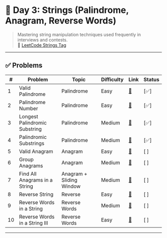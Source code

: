 
# 📘 Day 3: Strings (Palindrome, Anagram, Reverse Words)

> Mastering string manipulation techniques used frequently in interviews and contests.  
> 🔗 [LeetCode Strings Tag](https://leetcode.com/tag/string/)

---

## ✅ Problems

| # | Problem | Topic | Difficulty | Link | Status |
|--|---------|-------|------------|------|--------|
| 1 | Valid Palindrome | Palindrome | Easy | [🔗](https://leetcode.com/problems/valid-palindrome/) | [✅] |
| 2 | Palindrome Number | Palindrome | Easy | [🔗](https://leetcode.com/problems/palindrome-number/) | [✅] |
| 3 | Longest Palindromic Substring | Palindrome | Medium | [🔗](https://leetcode.com/problems/longest-palindromic-substring/) | [✅] |
| 4 | Palindromic Substrings | Palindrome | Medium | [🔗](https://leetcode.com/problems/palindromic-substrings/) | [✅] |
| 5 | Valid Anagram | Anagram | Easy | [🔗](https://leetcode.com/problems/valid-anagram/) | [ ] |
| 6 | Group Anagrams | Anagram | Medium | [🔗](https://leetcode.com/problems/group-anagrams/) | [ ] |
| 7 | Find All Anagrams in a String | Anagram + Sliding Window | Medium | [🔗](https://leetcode.com/problems/find-all-anagrams-in-a-string/) | [ ] |
| 8 | Reverse String | Reverse | Easy | [🔗](https://leetcode.com/problems/reverse-string/) | [ ] |
| 9 | Reverse Words in a String | Reverse Words | Medium | [🔗](https://leetcode.com/problems/reverse-words-in-a-string/) | [ ] |
| 10 | Reverse Words in a String III | Reverse Words | Easy | [🔗](https://leetcode.com/problems/reverse-words-in-a-string-iii/) | [ ] |

---
